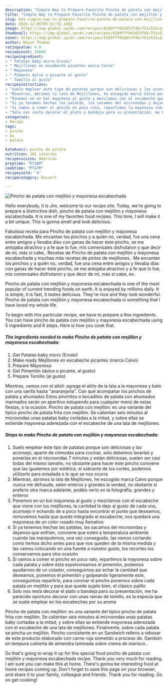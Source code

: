 ```yaml
---
description: "Simple Way to Prepare Favorite Pincho de patata con mejillón y mayonesa escabechada"
title: "Simple Way to Prepare Favorite Pincho de patata con mejillón y mayonesa escabechada"
slug: 641-simple-way-to-prepare-favorite-pincho-de-patata-con-mejillon-y-mayonesa-escabechada
date: 2020-12-05T05:52:55.148Z
image: https://img-global.cpcdn.com/recipes/6189fff0d1653fdb/751x532cq70/pincho-de-patata-con-mejillon-y-mayonesa-escabechada-foto-principal.jpg
thumbnail: https://img-global.cpcdn.com/recipes/6189fff0d1653fdb/751x532cq70/pincho-de-patata-con-mejillon-y-mayonesa-escabechada-foto-principal.jpg
cover: https://img-global.cpcdn.com/recipes/6189fff0d1653fdb/751x532cq70/pincho-de-patata-con-mejillon-y-mayonesa-escabechada-foto-principal.jpg
author: Mason Thomas
ratingvalue: 4.9
reviewcount: 34849
recipeingredient:
- " Patatas baby micro Eroski"
- " Mejillones en escabeche picantes marca Calvo"
- " Mayonesa"
- " Pimentn dulce o picante al gusto"
- " Tomillo al gusto"
recipeinstructions:
- "Suelo emplear éste tipo de patatas porque son deliciosas y las aconsejo, aparte de cómodas para cocinar, solo debemos lavarlas y ponerlas en el microondas 7 minutos y están deliciosas, suelen ser casi todas del mismo tamaño, no obstante para hacer éste pincho conviene que las igualemos por estética, el sobrante de los cortes, podemos utilizarlo para ensalada o lo que se nos ocurra"
- "Mientras, abrimos la lata de Mejillones, he escogido marca Calvo porque nunca me defrauda, salen enteros y grandes la verdad, no obstante si preferís otra marca adelante, podéis verlo en la fotografía, grandes y enteros"
- "Ponemos en un bol mayonesa al gusto y mezclamos con el escabeche que viene con los mejillones, la cantidad la dejo al gusto de cada uno, aconsejo ir echando de a poco hasta encontrar el punto que deseamos, removemos hasta que quede integrado el escabeche, nos quedará una mayonesa de un color rosado muy llamativo"
- "Si ya tenemos hechas las patatas, las sacamos del microondas y dejamos que enfríen, conviene que estén a temperatura ambiente cuando las manipulemos, una vez conseguido, las vamos cortando como hemos dicho antes para que nos queden de la misma medida y las vamos colocando en una fuente a nuestro gusto, los recortes los conservamos para otra ocasión"
- "Si vamos a comer el pincho en poco rato, repartimos la mayonesa sobre cada patata y sobre ésta espolvoreamos el pimentón, podemos ayudarnos de un colador, conseguimos así echar la cantidad que deseamos, ponemos el pimentón y golpeando ligeramente este, conseguimos repartirlo, para coronar el pincho ponemos sobre cada patata un mejillón y para que quede sujeto bien, el clásico palillo"
- "Solo nos resta decorar el plato o bandeja para su presentación, me ha parecido oportuno decorar con unas ramas de tomillo, es la especia que se suele emplear en los escabeches por su aroma"
categories:
- Recipe
tags:
- pincho
- de
- patata

katakunci: pincho de patata 
nutrition: 201 calories
recipecuisine: American
preptime: "PT26M"
cooktime: "PT47M"
recipeyield: "4"
recipecategory: Dessert

---
```



![Pincho de patata con mejillón y mayonesa escabechada](https://img-global.cpcdn.com/recipes/6189fff0d1653fdb/751x532cq70/pincho-de-patata-con-mejillon-y-mayonesa-escabechada-foto-principal.jpg)

Hello everybody, it is Jim, welcome to our recipe site. Today, we're going to prepare a distinctive dish, pincho de patata con mejillón y mayonesa escabechada. It is one of my favorites food recipes. This time, I will make it a bit unique. This is gonna smell and look delicious.

Fabulosa receta para Pincho de patata con mejillón y mayonesa escabechada. Me encantan los pinchos y a quién no, verdad, fue una cena entre amigos y llevaba días con ganas de hacer éste pincho, se me antojaba atractivo y a fe que lo fue, mis comensales disfrutaron y que decir de mi, más si cabe,. Recetas de Pincho de patata con mejillón y mayonesa escabechada y muchas más recetas de pintxo de mejillones.. Me encantan los pinchos y a quién no, verdad, fue una cena entre amigos y llevaba días con ganas de hacer éste pincho, se me antojaba atractivo y a fe que lo fue, mis comensales disfrutaron y que decir de mi, más si cabe, es.

Pincho de patata con mejillón y mayonesa escabechada is one of the most popular of current trending foods on earth. It is enjoyed by millions daily. It is simple, it is fast, it tastes delicious. They're nice and they look wonderful. Pincho de patata con mejillón y mayonesa escabechada is something that I have loved my whole life.


To begin with this particular recipe, we have to prepare a few ingredients. You can have pincho de patata con mejillón y mayonesa escabechada using 5 ingredients and 6 steps. Here is how you cook that.

<!--inarticleads1-->

##### The ingredients needed to make Pincho de patata con mejillón y mayonesa escabechada:

1. Get  Patatas baby micro (Eroski)
1. Make ready  Mejillones en escabeche picantes (marca Calvo)
1. Prepare  Mayonesa
1. Get  Pimentón (dulce o picante, al gusto)
1. Prepare  Tomillo (al gusto)


Mientras, vamos con el alioli: agrega el aliño de la lata a la mayonesa y bate con una varilla hasta &#34;anaranjarla&#34;. Con qué acompañar los pinchos de patata y ahumados Estos pinchitos o bocaditos de patata con ahumados marinados serán un aperitivo estupendo para cualquier menú de estas fiestas, o la ocasión. Pincho de patata con mejillón: es una variante del típico pincho de patata frita con mejillón. Se calientan seis minutos al microondas unas patatas baby cortadas a la mitad, y sobre ellas se extiende mayonesa aderezada con el escabeche de una lata de mejillones. 

<!--inarticleads2-->

##### Steps to make Pincho de patata con mejillón y mayonesa escabechada:

1. Suelo emplear éste tipo de patatas porque son deliciosas y las aconsejo, aparte de cómodas para cocinar, solo debemos lavarlas y ponerlas en el microondas 7 minutos y están deliciosas, suelen ser casi todas del mismo tamaño, no obstante para hacer éste pincho conviene que las igualemos por estética, el sobrante de los cortes, podemos utilizarlo para ensalada o lo que se nos ocurra
1. Mientras, abrimos la lata de Mejillones, he escogido marca Calvo porque nunca me defrauda, salen enteros y grandes la verdad, no obstante si preferís otra marca adelante, podéis verlo en la fotografía, grandes y enteros
1. Ponemos en un bol mayonesa al gusto y mezclamos con el escabeche que viene con los mejillones, la cantidad la dejo al gusto de cada uno, aconsejo ir echando de a poco hasta encontrar el punto que deseamos, removemos hasta que quede integrado el escabeche, nos quedará una mayonesa de un color rosado muy llamativo
1. Si ya tenemos hechas las patatas, las sacamos del microondas y dejamos que enfríen, conviene que estén a temperatura ambiente cuando las manipulemos, una vez conseguido, las vamos cortando como hemos dicho antes para que nos queden de la misma medida y las vamos colocando en una fuente a nuestro gusto, los recortes los conservamos para otra ocasión
1. Si vamos a comer el pincho en poco rato, repartimos la mayonesa sobre cada patata y sobre ésta espolvoreamos el pimentón, podemos ayudarnos de un colador, conseguimos así echar la cantidad que deseamos, ponemos el pimentón y golpeando ligeramente este, conseguimos repartirlo, para coronar el pincho ponemos sobre cada patata un mejillón y para que quede sujeto bien, el clásico palillo
1. Solo nos resta decorar el plato o bandeja para su presentación, me ha parecido oportuno decorar con unas ramas de tomillo, es la especia que se suele emplear en los escabeches por su aroma


Pincho de patata con mejillón: es una variante del típico pincho de patata frita con mejillón. Se calientan seis minutos al microondas unas patatas baby cortadas a la mitad, y sobre ellas se extiende mayonesa aderezada con el escabeche de una lata de mejillones. Finalmente, sobre cada patata se pincha un mejillón. Pincho consistente en un Sandwich relleno a rebosar de este producto elaborado con carne roja sometido a proceso de. Gambón en tempura cubierta de almendra laminada sobre crema de marisco.. 

So that's going to wrap it up for this special food pincho de patata con mejillón y mayonesa escabechada recipe. Thank you very much for reading. I am sure you can make this at home. There's gonna be interesting food at home recipes coming up. Don't forget to save this page on your browser, and share it to your family, colleague and friends. Thank you for reading. Go on get cooking!
